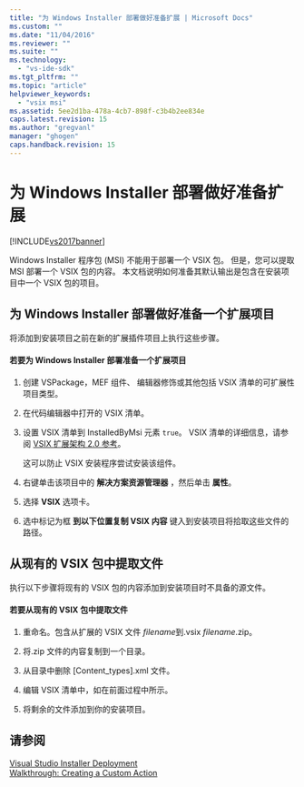 ```yaml
---
title: "为 Windows Installer 部署做好准备扩展 | Microsoft Docs"
ms.custom: ""
ms.date: "11/04/2016"
ms.reviewer: ""
ms.suite: ""
ms.technology: 
  - "vs-ide-sdk"
ms.tgt_pltfrm: ""
ms.topic: "article"
helpviewer_keywords: 
  - "vsix msi"
ms.assetid: 5ee2d1ba-478a-4cb7-898f-c3b4b2ee834e
caps.latest.revision: 15
ms.author: "gregvanl"
manager: "ghogen"
caps.handback.revision: 15
---
```

# 为 Windows Installer 部署做好准备扩展
[!INCLUDE[vs2017banner](../code-quality/includes/vs2017banner.md)]

Windows Installer 程序包 \(MSI\) 不能用于部署一个 VSIX 包。 但是，您可以提取 MSI 部署一个 VSIX 包的内容。 本文档说明如何准备其默认输出是包含在安装项目中一个 VSIX 包的项目。  
  
## 为 Windows Installer 部署做好准备一个扩展项目  
 将添加到安装项目之前在新的扩展插件项目上执行这些步骤。  
  
#### 若要为 Windows Installer 部署准备一个扩展项目  
  
1.  创建 VSPackage，MEF 组件、 编辑器修饰或其他包括 VSIX 清单的可扩展性项目类型。  
  
2.  在代码编辑器中打开的 VSIX 清单。  
  
3.  设置 VSIX 清单到 InstalledByMsi 元素 `true`。 VSIX 清单的详细信息，请参阅 [VSIX 扩展架构 2.0 参考](../extensibility/vsix-extension-schema-2-0-reference.md)。  
  
     这可以防止 VSIX 安装程序尝试安装该组件。  
  
4.  右键单击该项目中的 **解决方案资源管理器** ，然后单击 **属性**。  
  
5.  选择 **VSIX** 选项卡。  
  
6.  选中标记为框 **到以下位置复制 VSIX 内容** 键入到安装项目将拾取这些文件的路径。  
  
## 从现有的 VSIX 包中提取文件  
 执行以下步骤将现有的 VSIX 包的内容添加到安装项目时不具备的源文件。  
  
#### 若要从现有的 VSIX 包中提取文件  
  
1.  重命名。包含从扩展的 VSIX 文件 *filename*到.vsix *filename*.zip。  
  
2.  将.zip 文件的内容复制到一个目录。  
  
3.  从目录中删除 \[Content\_types\].xml 文件。  
  
4.  编辑 VSIX 清单中，如在前面过程中所示。  
  
5.  将剩余的文件添加到你的安装项目。  
  
## 请参阅  
 [Visual Studio Installer Deployment](http://msdn.microsoft.com/zh-cn/121be21b-b916-43e2-8f10-8b080516d2a0)   
 [Walkthrough: Creating a Custom Action](http://msdn.microsoft.com/zh-cn/4bd4b63a-2b91-431e-839c-5752443f0eaf)